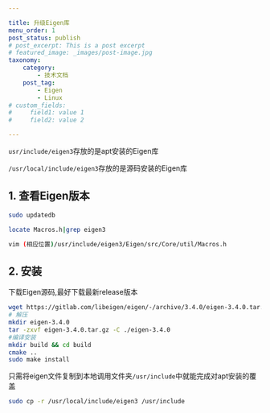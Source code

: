 ```yaml
---

title: 升级Eigen库
menu_order: 1
post_status: publish
# post_excerpt: This is a post excerpt
# featured_image: _images/post-image.jpg
taxonomy:
    category:
        - 技术文档
    post_tag:
        - Eigen
        - Linux
# custom_fields:
#     field1: value 1
#     field2: value 2

---
```


`usr/include/eigen3`存放的是apt安装的Eigen库

`/usr/local/include/eigen3`存放的是源码安装的Eigen库

## 1. 查看Eigen版本

```bash
sudo updatedb

locate Macros.h|grep eigen3

vim (相应位置)/usr/include/eigen3/Eigen/src/Core/util/Macros.h
```

## 2. 安装

下载Eigen源码,最好下载最新release版本

```bash
wget https://gitlab.com/libeigen/eigen/-/archive/3.4.0/eigen-3.4.0.tar.gz
# 解压
mkdir eigen-3.4.0
tar -zxvf eigen-3.4.0.tar.gz -C ./eigen-3.4.0
#编译安装
mkdir build && cd build
cmake ..
sudo make install
```

只需将eigen文件复制到本地调用文件夹`/usr/include`中就能完成对apt安装的覆盖

```bash
sudo cp -r /usr/local/include/eigen3 /usr/include
```
